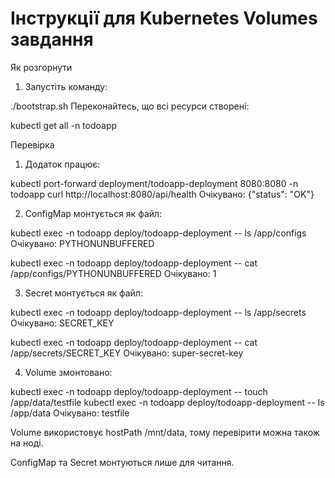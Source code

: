 # Інструкції для Kubernetes Volumes завдання

Як розгорнути

1. Запустіть команду:

./bootstrap.sh
Переконайтесь, що всі ресурси створені:

kubectl get all -n todoapp

Перевірка
1. Додаток працює:

kubectl port-forward deployment/todoapp-deployment 8080:8080 -n todoapp
curl http://localhost:8080/api/health
Очікувано: {"status": "OK"}

2. ConfigMap монтується як файл:

kubectl exec -n todoapp deploy/todoapp-deployment -- ls /app/configs
Очікувано: PYTHONUNBUFFERED


kubectl exec -n todoapp deploy/todoapp-deployment -- cat /app/configs/PYTHONUNBUFFERED
Очікувано: 1

3. Secret монтується як файл:

kubectl exec -n todoapp deploy/todoapp-deployment -- ls /app/secrets
Очікувано: SECRET_KEY

kubectl exec -n todoapp deploy/todoapp-deployment -- cat /app/secrets/SECRET_KEY
Очікувано: super-secret-key

4. Volume змонтовано:

kubectl exec -n todoapp deploy/todoapp-deployment -- touch /app/data/testfile
kubectl exec -n todoapp deploy/todoapp-deployment -- ls /app/data
Очікувано: testfile


Volume використовує hostPath /mnt/data, тому перевірити можна також на ноді.

ConfigMap та Secret монтуються лише для читання.